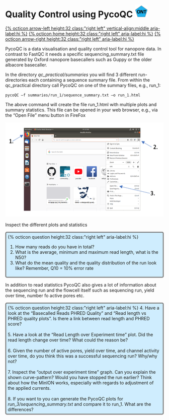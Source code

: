 # Quality Control using PycoQC <img src="figures/ONT.png" height="40px">

[{% octicon arrow-left height:32 class:"right left" vertical-align:middle aria-label:hi %}](QC.md) [{% octicon home height:32 class:"right left" aria-label:hi %}](index.md) [{% octicon arrow-right height:32 class:"right left" aria-label:hi %}](QC_M.md)

PycoQC is a data visualisation and quality control tool for nanopore data. In contrast to FastQC it needs a specific sequencing_summary.txt file generated by Oxford nanopore basecallers such as Guppy or the older albacore basecaller.

In the directory *qc_practical/summaries* you will find 3 different run-directories each containing a sequence summary file.  From within the qc_practical directory call PycoQC on one of the summary files, e.g., run_1:

```
pycoQC –f summaries/run_1/sequence_summary.txt –o run_1.html
```

The above command will create the file run_1.html with multiple plots and summary statistics. This file can be opened in your web browser, e.g., via the “Open File” menu button in FireFox

<img src="figures/QC_P_1.png" height="300px">

Inspect the different plots and statistics

<div style="background-color:#cfedfe;border-radius:5px;border-style:solid;border-color:gray;padding:5px">
  {% octicon question height:32 class:"right left" aria-label:hi %} 
  <ol>
    <li>How many reads do you have in total?</li>
    <li>What is the average, minimum and maximum read length, what is the N50?</li>
    <li>What do the mean quality and the quality distribution of the run look like? Remember, Q10 = 10% error rate</li>
  </ol>
</div>

In addition to read statistics PycoQC also gives a lot of information about the sequencing run and the flowcell itself such as sequencing run, yield over time, number fo active pores etc.

<div style="background-color:#cfedfe;border-radius:5px;border-style:solid;border-color:gray;padding:5px">
  {% octicon question height:32 class:"right left" aria-label:hi %} 
  4. Have a look at the “Basecalled Reads PHRED Quality” and “Read length vs PHRED quality plots”. Is there a link between read length and PHRED score?<br><br>
  5. Have a look at the “Read Length over Experiment time” plot. Did the read length change over time? What could the reason be?<br><br>
  6. Given the number of active pores, yield over time, and channel activity over time, do you think this was a successful sequencing run? Why/why not?<br>  <br>
  7. Inspect the “output over experiment time” graph. Can you explain the shown curve-pattern? Would you have stopped the run earlier? Think about how the MinION works, especially with regards to adjustment of the applied currents.<br><br>
  8. If you want to you can generate the PycoQC plots for <i>run_3/sequencing_summary.txt</i> and compare it to run_1. What are the differences?
</div>
